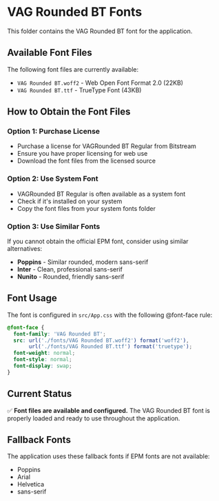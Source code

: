 # VAG Rounded BT Fonts

This folder contains the VAG Rounded BT font for the application.

## Available Font Files

The following font files are currently available:

- `VAG Rounded BT.woff2` - Web Open Font Format 2.0 (22KB)
- `VAG Rounded BT.ttf` - TrueType Font (43KB)

## How to Obtain the Font Files

### Option 1: Purchase License
- Purchase a license for VAGRounded BT Regular from Bitstream
- Ensure you have proper licensing for web use
- Download the font files from the licensed source

### Option 2: Use System Font
- VAGRounded BT Regular is often available as a system font
- Check if it's installed on your system
- Copy the font files from your system fonts folder

### Option 3: Use Similar Fonts
If you cannot obtain the official EPM font, consider using similar alternatives:
- **Poppins** - Similar rounded, modern sans-serif
- **Inter** - Clean, professional sans-serif
- **Nunito** - Rounded, friendly sans-serif

## Font Usage

The font is configured in `src/App.css` with the following @font-face rule:

```css
@font-face {
  font-family: 'VAG Rounded BT';
  src: url('./fonts/VAG Rounded BT.woff2') format('woff2'),
       url('./fonts/VAG Rounded BT.ttf') format('truetype');
  font-weight: normal;
  font-style: normal;
  font-display: swap;
}
```

## Current Status

✅ **Font files are available and configured.**
The VAG Rounded BT font is properly loaded and ready to use throughout the application.

## Fallback Fonts

The application uses these fallback fonts if EPM fonts are not available:
- Poppins
- Arial
- Helvetica
- sans-serif 